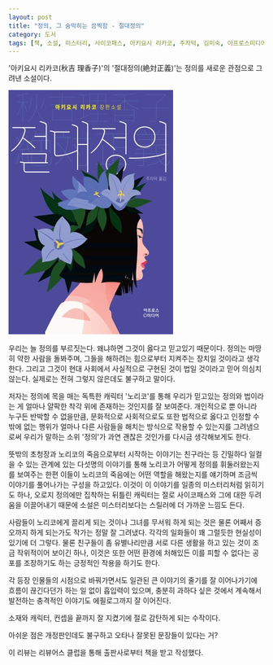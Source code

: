 ```yaml
---
layout: post
title: "정의, 그 숨막히는 끔찍함 - 절대정의"
category: 도서
tags: [책, 소설, 미스터리, 사이코패스, 아키요시 리카코, 주자덕, 김미숙, 아프로스미디어, 리뷰어스 클럽, 서평]
---
```


'아키요시 리카코(秋吉 理香子)'의
'절대정의(絶対正義)'는
정의를 새로운 관점으로 그려낸 소설이다.

![표지](/images/zettai-seigi-book-h480.jpg)

우리는 늘 정의를 부르짓는다.
왜냐하면 그것이 옳다고 믿고있기 때문이다.
정의는 마땅히 약한 사람을 돌봐주며,
그들을 해하려는 힘으로부터 지켜주는 장치일 것이라고 생각한다.
그리고 그것이 현대 사회에서 사실적으로 구현된 것이 법일 것이라고 믿어 의심치 않는다.
실제로는 전혀 그렇지 않은데도 불구하고 말이다.

저자는 정의에 목을 매는 독특한 캐릭터 '노리코'를 통해
우리가 믿고있는 정의와 법이라는 게 얼마나 얄팍한 착각 위에 존재하는 것인지를 잘 보여준다.
개인적으로 뿐 아니라 누구든 반박할 수 없을만큼,
문화적으로 사회적으로도 또한 법적으로 옳다고 인정할 수 밖에 없는 행위가
얼마나 다른 사람들을 해치는 방식으로 작용할 수 있는지를 그려냄으로써
우리가 말하는 소위 '정의'가 과연 괜찮은 것인가를 다시금 생각해보게도 한다.

뜻밖의 초청장과 노리코의 죽음으로부터 시작하는 이야기는
친구라는 등 긴밀하다 일컬을 수 있는 관계에 있는 다섯명의 이야기를 통해
노리코가 어떻게 정의를 휘둘러왔는지를 보여주는 한편
이들이 노리코의 죽음에는 어떤 역할을 해왔는지를 얘기하며
조금씩 이야기를 풀어나가는 구성을 하고있다.
이것이 이 이야기를 일종의 미스터리처럼 읽히기도 하나,
오로지 정의에만 집착하는 뒤틀린 캐릭터는 절로 사이코패스와 그에 대한 두려움을 이끌어내기 때문에
소설은 미스터리보다는 스릴러에 더 가까운 느낌도 든다.

사람들이 노리코에게 끌리게 되는 것이나
그녀를 무서워 하게 되는 것은 물론
어째서 증오까지 하게 되는가도 작가는 정말 잘 그려냈다.
각각의 일화들이 꽤 그럴듯한 현실성이 있기에 더 그렇다.
물론 친구들이 좀 유별나리만큼 서로 다른 생활을 하고 있는 것이 조금 작위적이어 보이긴 하나,
이것은 또한 어떤 환경에 처해있든 이를 피할 수 없다는 공포를 조장하기도 하는 긍정적인 작용을 하기도 한다.

각 등장 인물들의 시점으로 바꿔가면서도
일관된 큰 이야기의 줄기를 잘 이어나가기에 흐름이 끊긴다던가 하는 일 없이 흡입력이 있으며,
충분히 과하다 싶은 것에서 계속해서 발전하는 충격적인 이야기도 에필로그까지 잘 이어진다.

소재와 캐릭터, 컨셉을 끝까지 잘 지켰기에 절로 감탄하게 되는 수작이다.

아쉬운 점은 개정판인데도 불구하고 오타나 잘못된 문장들이 있다는 거?



<div class="im im-info">
이 리뷰는 리뷰어스 클럽을 통해 출판사로부터 책을 받고 작성했다.
</div>
